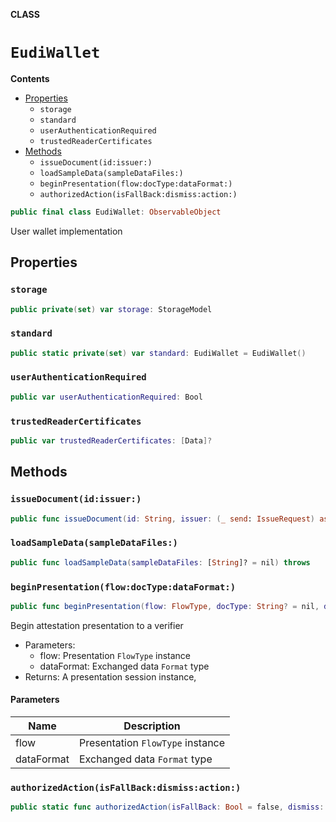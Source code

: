 **CLASS**

# `EudiWallet`

**Contents**

- [Properties](#properties)
  - `storage`
  - `standard`
  - `userAuthenticationRequired`
  - `trustedReaderCertificates`
- [Methods](#methods)
  - `issueDocument(id:issuer:)`
  - `loadSampleData(sampleDataFiles:)`
  - `beginPresentation(flow:docType:dataFormat:)`
  - `authorizedAction(isFallBack:dismiss:action:)`

```swift
public final class EudiWallet: ObservableObject
```

User wallet implementation

## Properties
### `storage`

```swift
public private(set) var storage: StorageModel
```

### `standard`

```swift
public static private(set) var standard: EudiWallet = EudiWallet()
```

### `userAuthenticationRequired`

```swift
public var userAuthenticationRequired: Bool
```

### `trustedReaderCertificates`

```swift
public var trustedReaderCertificates: [Data]?
```

## Methods
### `issueDocument(id:issuer:)`

```swift
public func issueDocument(id: String, issuer: (_ send: IssueRequest) async throws -> WalletStorage.Document) async throws
```

### `loadSampleData(sampleDataFiles:)`

```swift
public func loadSampleData(sampleDataFiles: [String]? = nil) throws
```

### `beginPresentation(flow:docType:dataFormat:)`

```swift
public func beginPresentation(flow: FlowType, docType: String? = nil, dataFormat: DataFormat = .cbor) -> PresentationSession
```

Begin attestation presentation to a verifier
- Parameters:
  - flow: Presentation ``FlowType`` instance
  - dataFormat: Exchanged data ``Format`` type
- Returns: A presentation session instance,

#### Parameters

| Name | Description |
| ---- | ----------- |
| flow | Presentation `FlowType` instance |
| dataFormat | Exchanged data `Format` type |

### `authorizedAction(isFallBack:dismiss:action:)`

```swift
public static func authorizedAction(isFallBack: Bool = false, dismiss: () -> Void, action: () async throws -> Void) async throws
```
